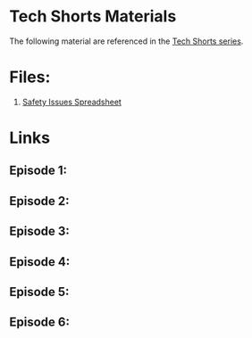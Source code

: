 # Tech Shorts Materials

The following material are referenced in the [Tech Shorts series](https://www.youtube.com/watch?v=tpB4DwifH2s&list=PL3rNcyAiDYK1d7B8-4LSdSbY0B-h3gWeb).

# Files:

1. [Safety Issues Spreadsheet](files/Safety-Issues.xls)

# Links

## Episode 1:

## Episode 2:

## Episode 3:

## Episode 4:

## Episode 5:

## Episode 6: